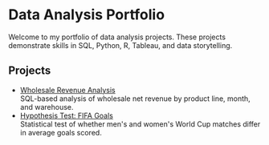 # Data Analysis Portfolio

Welcome to my portfolio of data analysis projects. These projects demonstrate skills in SQL, Python, R, Tableau, and data storytelling.  

## Projects

- [Wholesale Revenue Analysis](Wholesale_Revenue_Analysis)  
  SQL-based analysis of wholesale net revenue by product line, month, and warehouse.
- [Hypothesis Test: FIFA Goals](Hypothesis_Test_FIFA_Goals)  
  Statistical test of whether men's and women's World Cup matches differ in average goals scored.
